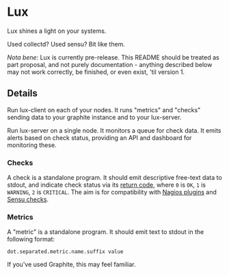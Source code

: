 # Lux

Lux shines a light on your systems.

Used collectd? Used sensu? Bit like them.

*Nota bene*: Lux is currently pre-release. This README should be treated as part proposal, and not purely documentation - anything described below may not work correctly, be finished, or even exist, 'til version 1.

## Details

Run lux-client on each of your nodes. It runs "metrics" and "checks" sending data to your graphite instance and to your lux-server.

Run lux-server on a single node. It monitors a queue for check data. It emits alerts based on check status, providing an API and dashboard for monitoring these.

### Checks

A check is a standalone program. It should emit descriptive free-text data to stdout, and indicate check status via its [return code](https://en.wikipedia.org/wiki/Exit_status), where `0` is `OK`, `1` is `WARNING`, `2` is `CRITICAL`. 
The aim is for compatibility with [Nagios plugins](http://nagios.sourceforge.net/docs/3_0/pluginapi.html) and [Sensu checks](http://sensuapp.org/docs/0.11/checks).

### Metrics

A "metric" is a standalone program. It should emit text to stdout in the following format:

```
dot.separated.metric.name.suffix value
```

If you've used Graphite, this may feel familiar.
